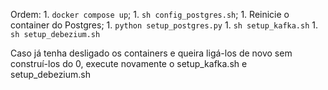 Ordem:
    1. `docker compose up`;
    1. `sh config_postgres.sh`;
    1. Reinicie o container do Postgres;
    1. `python setup_postgres.py`
    1. `sh setup_kafka.sh`
    1. `sh setup_debezium.sh`
    
Caso já tenha desligado os containers e queira ligá-los de novo sem construí-los do 0, execute novamente o setup_kafka.sh e setup_debezium.sh